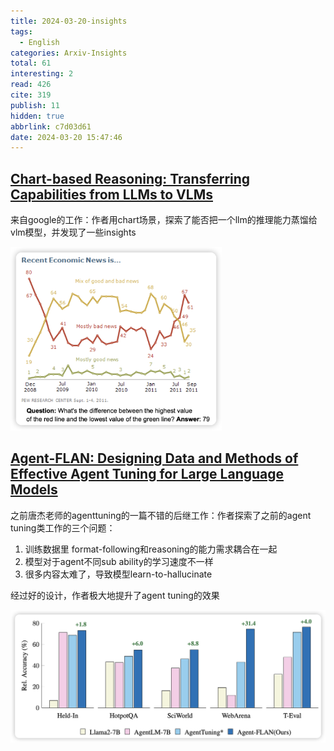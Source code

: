 ```yaml
---
title: 2024-03-20-insights
tags:
  - English
categories: Arxiv-Insights
total: 61
interesting: 2
read: 426
cite: 319
publish: 11
hidden: true
abbrlink: c7d03d61
date: 2024-03-20 15:47:46
---
```




## [Chart-based Reasoning: Transferring Capabilities from LLMs to VLMs](https://arxiv.org/pdf/2403.12596.pdf)

来自google的工作：作者用chart场景，探索了能否把一个llm的推理能力蒸馏给vlm模型，并发现了一些insights

<img src="../../files/images/arxiv-insights/2024-03-18-03-22/chart.png" style="zoom:33%;"   >



## [Agent-FLAN: Designing Data and Methods of Effective Agent Tuning for Large Language Models](https://arxiv.org/pdf/2403.12881.pdf)

之前唐杰老师的agenttuning的一篇不错的后继工作：作者探索了之前的agent tuning类工作的三个问题：

1. 训练数据里 format-following和reasoning的能力需求耦合在一起
2. 模型对于agent不同sub ability的学习速度不一样
3. 很多内容太难了，导致模型learn-to-hallucinate

经过好的设计，作者极大地提升了agent tuning的效果

<img src="../../files/images/arxiv-insights/2024-03-18-03-22/agentflan.png"  >
